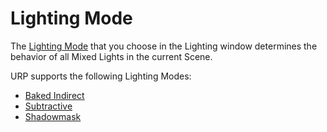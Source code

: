 # Lighting Mode

The [Lighting Mode](https://docs.unity3d.com/Manual/lighting-mode.html) that you choose in the Lighting window determines the behavior of all Mixed Lights in the current Scene. 

URP supports the following Lighting Modes:

* [Baked Indirect](https://docs.unity3d.com/Manual/LightMode-Mixed-BakedIndirect.html)
* [Subtractive](https://docs.unity3d.com/Manual/LightMode-Mixed-Subtractive.html)
* [Shadowmask](https://docs.unity3d.com/Manual/LightMode-Mixed-Shadowmask.html)
